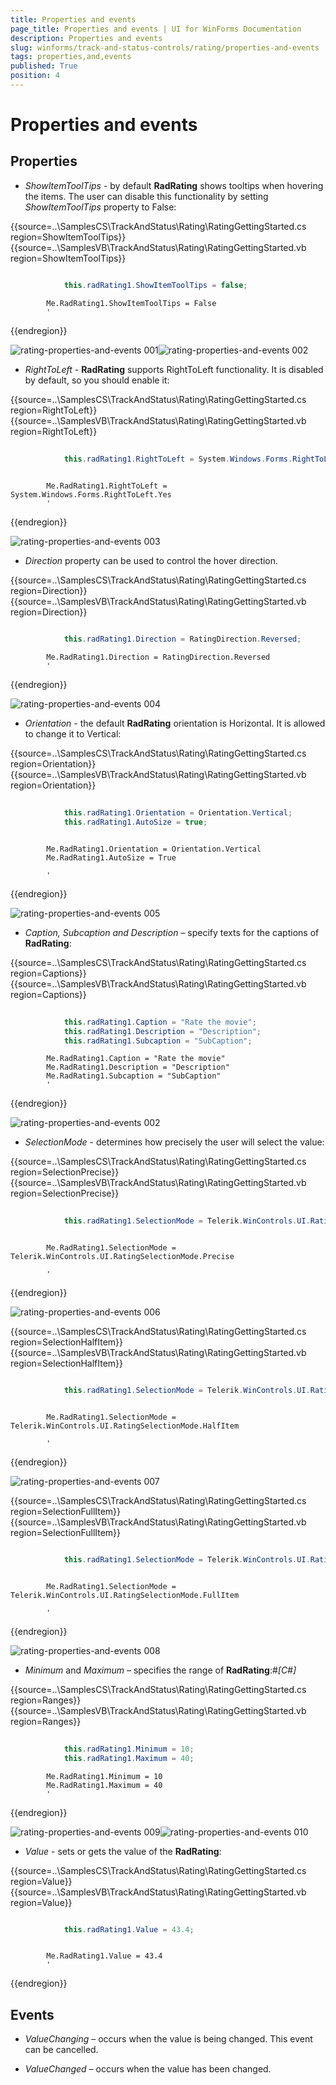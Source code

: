 ```yaml
---
title: Properties and events
page_title: Properties and events | UI for WinForms Documentation
description: Properties and events
slug: winforms/track-and-status-controls/rating/properties-and-events
tags: properties,and,events
published: True
position: 4
---
```


# Properties and events

## Properties

* *ShowItemToolTips* - by default __RadRating__ shows tooltips when hovering the items. The user can disable this functionality by setting *ShowItemToolTips* property to False:

{{source=..\SamplesCS\TrackAndStatus\Rating\RatingGettingStarted.cs region=ShowItemToolTips}} 
{{source=..\SamplesVB\TrackAndStatus\Rating\RatingGettingStarted.vb region=ShowItemToolTips}} 

````C#

            this.radRating1.ShowItemToolTips = false;
````
````VB.NET
        Me.RadRating1.ShowItemToolTips = False
        '
````

{{endregion}} 


![rating-properties-and-events 001](images/rating-properties-and-events001.png)![rating-properties-and-events 002](images/rating-properties-and-events002.png)

* *RightToLeft* - __RadRating__ supports RightToLeft functionality. It is disabled by default, so you should enable it:

{{source=..\SamplesCS\TrackAndStatus\Rating\RatingGettingStarted.cs region=RightToLeft}} 
{{source=..\SamplesVB\TrackAndStatus\Rating\RatingGettingStarted.vb region=RightToLeft}} 

````C#
            
            this.radRating1.RightToLeft = System.Windows.Forms.RightToLeft.Yes;
````
````VB.NET

        Me.RadRating1.RightToLeft = System.Windows.Forms.RightToLeft.Yes
        '
````

{{endregion}} 


![rating-properties-and-events 003](images/rating-properties-and-events003.png)

* *Direction* property can be used to control the hover direction.

{{source=..\SamplesCS\TrackAndStatus\Rating\RatingGettingStarted.cs region=Direction}} 
{{source=..\SamplesVB\TrackAndStatus\Rating\RatingGettingStarted.vb region=Direction}} 

````C#
            
            this.radRating1.Direction = RatingDirection.Reversed;
````
````VB.NET
        Me.RadRating1.Direction = RatingDirection.Reversed
        '
````

{{endregion}} 


![rating-properties-and-events 004](images/rating-properties-and-events004.png)

* *Orientation* - the default __RadRating__ orientation is Horizontal. It is allowed to change it to Vertical:

{{source=..\SamplesCS\TrackAndStatus\Rating\RatingGettingStarted.cs region=Orientation}} 
{{source=..\SamplesVB\TrackAndStatus\Rating\RatingGettingStarted.vb region=Orientation}} 

````C#
            
            this.radRating1.Orientation = Orientation.Vertical;
            this.radRating1.AutoSize = true;
````
````VB.NET

        Me.RadRating1.Orientation = Orientation.Vertical
        Me.RadRating1.AutoSize = True

        '
````

{{endregion}} 


![rating-properties-and-events 005](images/rating-properties-and-events005.png)

* *Caption, Subcaption and Description* – specify texts for the captions of __RadRating__:

{{source=..\SamplesCS\TrackAndStatus\Rating\RatingGettingStarted.cs region=Captions}} 
{{source=..\SamplesVB\TrackAndStatus\Rating\RatingGettingStarted.vb region=Captions}} 

````C#
            
            this.radRating1.Caption = "Rate the movie";
            this.radRating1.Description = "Description";
            this.radRating1.Subcaption = "SubCaption";
````
````VB.NET
        Me.RadRating1.Caption = "Rate the movie"
        Me.RadRating1.Description = "Description"
        Me.RadRating1.Subcaption = "SubCaption"
        '
````

{{endregion}} 


![rating-properties-and-events 002](images/rating-properties-and-events002.png)

* *SelectionMode* - determines how precisely the user will select the value:

{{source=..\SamplesCS\TrackAndStatus\Rating\RatingGettingStarted.cs region=SelectionPrecise}} 
{{source=..\SamplesVB\TrackAndStatus\Rating\RatingGettingStarted.vb region=SelectionPrecise}} 

````C#
            
            this.radRating1.SelectionMode = Telerik.WinControls.UI.RatingSelectionMode.Precise;
````
````VB.NET

        Me.RadRating1.SelectionMode = Telerik.WinControls.UI.RatingSelectionMode.Precise

        '
````

{{endregion}} 


![rating-properties-and-events 006](images/rating-properties-and-events006.png)

{{source=..\SamplesCS\TrackAndStatus\Rating\RatingGettingStarted.cs region=SelectionHalfItem}} 
{{source=..\SamplesVB\TrackAndStatus\Rating\RatingGettingStarted.vb region=SelectionHalfItem}} 

````C#

            this.radRating1.SelectionMode = Telerik.WinControls.UI.RatingSelectionMode.HalfItem;
````
````VB.NET

        Me.RadRating1.SelectionMode = Telerik.WinControls.UI.RatingSelectionMode.HalfItem

        '
````

{{endregion}} 


![rating-properties-and-events 007](images/rating-properties-and-events007.png)

{{source=..\SamplesCS\TrackAndStatus\Rating\RatingGettingStarted.cs region=SelectionFullItem}} 
{{source=..\SamplesVB\TrackAndStatus\Rating\RatingGettingStarted.vb region=SelectionFullItem}} 

````C#

            this.radRating1.SelectionMode = Telerik.WinControls.UI.RatingSelectionMode.FullItem;
````
````VB.NET

        Me.RadRating1.SelectionMode = Telerik.WinControls.UI.RatingSelectionMode.FullItem

        '
````

{{endregion}} 


![rating-properties-and-events 008](images/rating-properties-and-events008.png)

* *Minimum* and *Maximum* – specifies the range of __RadRating__:#_[C#]_

{{source=..\SamplesCS\TrackAndStatus\Rating\RatingGettingStarted.cs region=Ranges}} 
{{source=..\SamplesVB\TrackAndStatus\Rating\RatingGettingStarted.vb region=Ranges}} 

````C#
            
            this.radRating1.Minimum = 10;
            this.radRating1.Maximum = 40;
````
````VB.NET
        Me.RadRating1.Minimum = 10
        Me.RadRating1.Maximum = 40
        '
````

{{endregion}} 

![rating-properties-and-events 009](images/rating-properties-and-events009.png)![rating-properties-and-events 010](images/rating-properties-and-events010.png)

* *Value* - sets or gets the value of the __RadRating__:

{{source=..\SamplesCS\TrackAndStatus\Rating\RatingGettingStarted.cs region=Value}} 
{{source=..\SamplesVB\TrackAndStatus\Rating\RatingGettingStarted.vb region=Value}} 

````C#

            this.radRating1.Value = 43.4;
````
````VB.NET

        Me.RadRating1.Value = 43.4
        '
````

{{endregion}} 

## Events

* *ValueChanging* – occurs when the value is being changed. This event can be cancelled.

* *ValueChanged* – occurs when the value has been changed.
